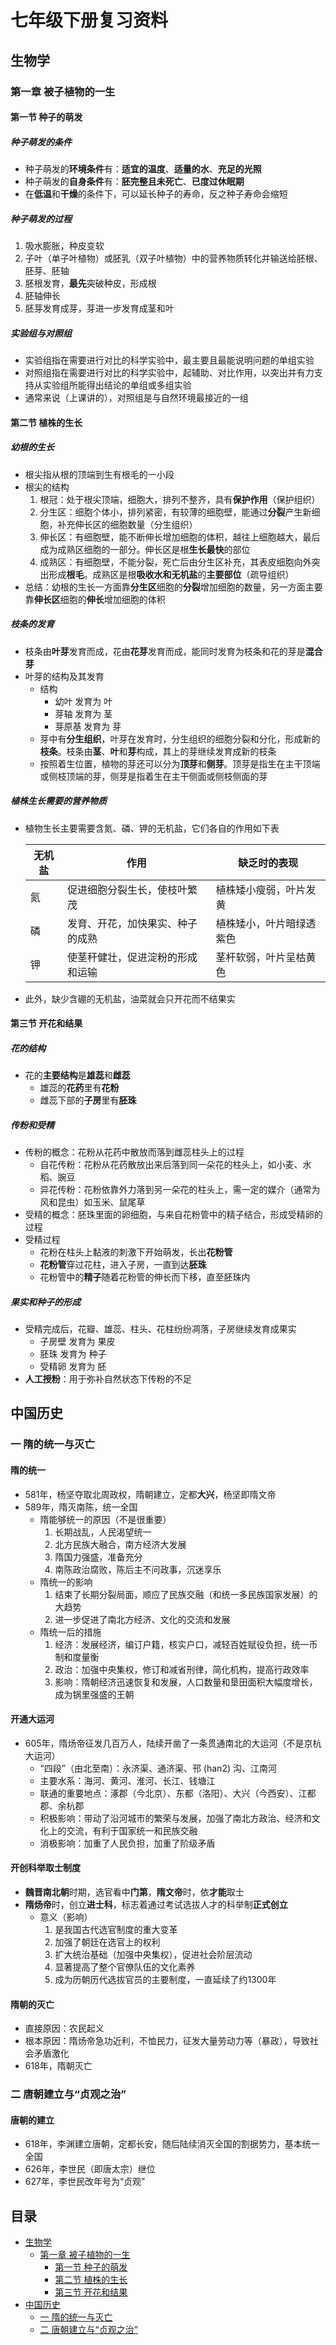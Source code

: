 # 七年级下册复习资料

## 生物学

### 第一章 被子植物的一生

#### 第一节 种子的萌发

##### 种子萌发的条件
- 种子萌发的**环境条件**有：**适宜的温度**、**适量的水**、**充足的光照**
- 种子萌发的**自身条件**有：**胚完整且未死亡**、**已度过休眠期**
- 在**低温**和**干燥**的条件下，可以延长种子的寿命，反之种子寿命会缩短

##### 种子萌发的过程
1. 吸水膨胀，种皮变软
2. 子叶（单子叶植物）或胚乳（双子叶植物）中的营养物质转化并输送给胚根、胚芽、胚轴
3. 胚根发育，**最先**突破种皮，形成根
4. 胚轴伸长
5. 胚芽发育成芽，芽进一步发育成茎和叶

##### 实验组与对照组
- 实验组指在需要进行对比的科学实验中，最主要且最能说明问题的单组实验
- 对照组指在需要进行对比的科学实验中，起辅助、对比作用，以突出并有力支持从实验组所能得出结论的单组或多组实验
- 通常来说（上课讲的），对照组是与自然环境最接近的一组

#### 第二节 植株的生长

##### 幼根的生长
- 根尖指从根的顶端到生有根毛的一小段
- 根尖的结构
  1. 根冠：处于根尖顶端，细胞大，排列不整齐，具有**保护作用**（保护组织）
  2. 分生区：细胞个体小，排列紧密，有较薄的细胞壁，能通过**分裂**产生新细胞，补充伸长区的细胞数量（分生组织）
  3. 伸长区：有细胞壁，能不断伸长增加细胞的体积，越往上细胞越大，最后成为成熟区细胞的一部分。伸长区是根**生长最快**的部位
  4. 成熟区：有细胞壁，不能分裂，死亡后由分生区补充，其表皮细胞向外突出形成**根毛**。成熟区是根**吸收水和无机盐**的**主要部位**（疏导组织）
- 总结：幼根的生长一方面靠**分生区**细胞的**分裂**增加细胞的数量，另一方面主要靠**伸长区**细胞的**伸长**增加细胞的体积

##### 枝条的发育
- 枝条由**叶芽**发育而成，花由**花芽**发育而成，能同时发育为枝条和花的芽是**混合芽**
- 叶芽的结构及其发育
  - 结构
    - 幼叶 发育为 叶
    - 芽轴 发育为 茎
    - 芽原基 发育为 芽
  - 芽中有**分生组织**，叶芽在发育时，分生组织的细胞分裂和分化，形成新的**枝条**。枝条由**茎**、**叶**和**芽**构成，其上的芽继续发育成新的枝条
  - 按照着生位置，植物的芽还可以分为**顶芽**和**侧芽**。顶芽是指生在主干顶端或侧枝顶端的芽，侧芽是指着生在主干侧面或侧枝侧面的芽

##### 植株生长需要的营养物质
  - 植物生长主要需要含氮、磷、钾的无机盐，它们各自的作用如下表

    | 无机盐 | 作用                             | 缺乏时的表现             |
    | ------ | -------------------------------- | ------------------------ |
    | 氮     | 促进细胞分裂生长，使枝叶繁茂     | 植株矮小瘦弱，叶片发黄   |
    | 磷     | 发育、开花，加快果实、种子的成熟 | 植株矮小，叶片暗绿透紫色 |
    | 钾     | 使茎秆健壮，促进淀粉的形成和运输 | 茎杆软弱，叶片呈枯黄色   |

  - 此外，缺少含硼的无机盐，油菜就会只开花而不结果实

#### 第三节 开花和结果

##### 花的结构
- 花的**主要结构**是**雄蕊**和**雌蕊**
  - 雄蕊的**花药**里有**花粉**
  - 雌蕊下部的**子房**里有**胚珠**

##### 传粉和受精
- 传粉的概念：花粉从花药中散放而落到雌蕊柱头上的过程
  - 自花传粉：花粉从花药散放出来后落到同一朵花的柱头上，如小麦、水稻、豌豆
  - 异花传粉：花粉依靠外力落到另一朵花的柱头上，需一定的媒介（通常为风和昆虫）如玉米、鼠尾草
- 受精的概念：胚珠里面的卵细胞，与来自花粉管中的精子结合，形成受精卵的过程
- 受精过程
  - 花粉在柱头上黏液的刺激下开始萌发，长出**花粉管**
  - **花粉管**穿过花柱，进入子房，一直到达**胚珠**
  - 花粉管中的**精子**随着花粉管的伸长而下移，直至胚珠内

##### 果实和种子的形成
- 受精完成后，花瓣、雄蕊、柱头、花柱纷纷凋落，子房继续发育成果实
  - 子房壁 发育为 果皮
  - 胚珠 发育为 种子
  - 受精卵 发育为 胚
- **人工授粉**：用于弥补自然状态下传粉的不足

## 中国历史

### 一 隋的统一与灭亡

#### 隋的统一
- 581年，杨坚夺取北周政权，隋朝建立，定都**大兴**，杨坚即隋文帝
- 589年，隋灭南陈，统一全国
  - 隋能够统一的原因（不是很重要）
    1. 长期战乱，人民渴望统一
    2. 北方民族大融合，南方经济大发展
    3. 隋国力强盛，准备充分
    4. 南陈政治腐败，陈后主不问政事，沉迷享乐
  - 隋统一的影响
    1. 结束了长期分裂局面，顺应了民族交融（和统一多民族国家发展）的大趋势
    2. 进一步促进了南北方经济、文化的交流和发展
  - 隋统一后的措施
    1. 经济：发展经济，编订户籍，核实户口，减轻百姓赋役负担，统一币制和度量衡
    2. 政治：加强中央集权，修订和减省刑律，简化机构，提高行政效率
    3. 影响：隋朝经济迅速恢复和发展，人口数量和垦田面积大幅度增长，成为锅里强盛的王朝

#### 开通大运河
- 605年，隋炀帝征发几百万人，陆续开凿了一条贯通南北的大运河（不是京杭大运河）
  - “四段”（由北至南）：永济渠、通济渠、邗 (han2) 沟、江南河
  - 主要水系：海河、黄河、淮河、长江、钱塘江
  - 联通的重要地点：涿郡（今北京）、东都（洛阳）、大兴（今西安）、江都郡、余杭郡
  - 积极影响：带动了沿河城市的繁荣与发展，加强了南北方政治、经济和文化上的交流，有利于国家统一和民族交融
  - 消极影响：加重了人民负担，加重了阶级矛盾

#### 开创科举取士制度
- **魏晋南北朝**时期，选官看中**门第**，**隋文帝**时，依**才能**取士
- **隋炀帝**时，创立**进士科**，标志着通过考试选拔人才的科举制**正式创立**
  - 意义（影响）
    1. 是我国古代选官制度的重大变革
    2. 加强了朝廷在选官上的权利
    3. 扩大统治基础（加强中央集权），促进社会阶层流动
    4. 显著提高了整个官僚队伍的文化素养
    5. 成为历朝历代选拔官员的主要制度，一直延续了约1300年

#### 隋朝的灭亡
- 直接原因：农民起义
- 根本原因：隋炀帝急功近利，不恤民力，征发大量劳动力等（暴政），导致社会矛盾激化
- 618年，隋朝灭亡

### 二 唐朝建立与“贞观之治”

#### 唐朝的建立
- 618年，李渊建立唐朝，定都长安，随后陆续消灭全国的割据势力，基本统一全国
- 626年，李世民（即唐太宗）继位
- 627年，李世民改年号为“贞观”

## 目录
- [生物学](#生物学)
  - [第一章 被子植物的一生](#第一章-被子植物的一生)
    - [第一节 种子的萌发](#第一节-种子的萌发)
    - [第二节 植株的生长](#第二节-植株的生长)
    - [第三节 开花和结果](#第三节-开花和结果)
- [中国历史](#中国历史)
  - [一 隋的统一与灭亡](#一-隋的统一与灭亡)
  - [二 唐朝建立与“贞观之治”](#二-唐朝建立与“贞观之治”)
